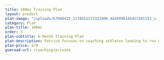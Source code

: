 ```yaml
---
title: 100mi Training Plan
layout: product
plan-image: "/uploads/67098415_1178652272322908_4426996145457201152_o.jpg"
category: Plan
plan-title: 100mi
order: 3
plan-subtitle: 6-Month Training Plan
plan-description: Patrick focuses on coaching athletes looking to run ultramarathons. As one of Patrick’s clients, athletes can expect detailed weekly training prescriptions, one on one support to help determine race scheduling, training load and nutrition guidance, and receive discounts to some of Patrick’s sponsors.
plan-price: $79
gumroad-url: /coaching/private
---
```

